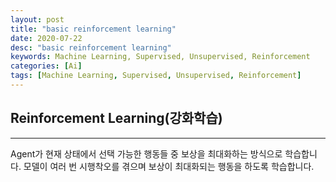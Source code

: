 ```yaml
---
layout: post
title: "basic reinforcement learning"
date: 2020-07-22
desc: "basic reinforcement learning"
keywords: Machine Learning, Supervised, Unsupervised, Reinforcement
categories: [Ai]
tags: [Machine Learning, Supervised, Unsupervised, Reinforcement]
---
```


## Reinforcement Learning(강화학습)

___

Agent가 현재 상태에서 선택 가능한 행동들 중 보상을 최대화하는 방식으로 학습합니다. 모델이 여러 번 시행착오를 겪으며 보상이 최대화되는 행동을 하도록 학습합니다. 

